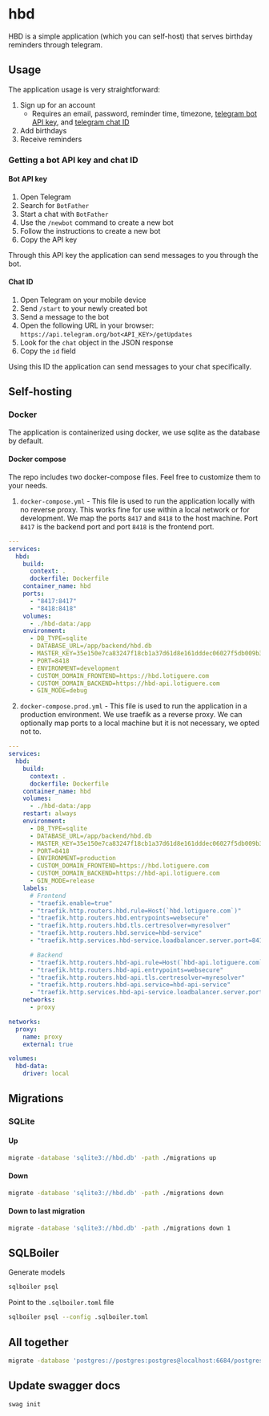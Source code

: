 # hbd

HBD is a simple application (which you can self-host) that serves birthday reminders through telegram.

## Usage

The application usage is very straightforward:

1. Sign up for an account
    + Requires an email, password, reminder time, timezone, [telegram bot API key](#bot-api-key), and [telegram chat ID](#chat-id)
2. Add birthdays
3. Receive reminders

### Getting a bot API key and chat ID

#### Bot API key

1. Open Telegram
2. Search for `BotFather`
3. Start a chat with `BotFather`
4. Use the `/newbot` command to create a new bot
5. Follow the instructions to create a new bot
6. Copy the API key

Through this API key the application can send messages to you through the bot.

#### Chat ID

1. Open Telegram on your mobile device
2. Send `/start` to your newly created bot
3. Send a message to the bot
4. Open the following URL in your browser: `https://api.telegram.org/bot<API_KEY>/getUpdates`
5. Look for the `chat` object in the JSON response
6. Copy the `id` field

Using this ID the application can send messages to your chat specifically.

## Self-hosting

### Docker

The application is containerized using docker, we use sqlite as the database by default.

#### Docker compose

The repo includes two docker-compose files. Feel free to customize them to your needs.

1. `docker-compose.yml` - This file is used to run the application locally with no reverse proxy. This works fine for use within a local network or for development. We map the ports `8417` and `8418` to the host machine. Port `8417` is the backend port and port `8418` is the frontend port. 

```yaml
---
services:
  hbd:
    build:
      context: .
      dockerfile: Dockerfile
    container_name: hbd
    ports:
      - "8417:8417"
      - "8418:8418"
    volumes:
      - ./hbd-data:/app
    environment:
      - DB_TYPE=sqlite
      - DATABASE_URL=/app/backend/hbd.db
      - MASTER_KEY=35e150e7ca83247f18cb1a37d61d8e161dddec06027f5db009b34da48c25f1b5
      - PORT=8418
      - ENVIRONMENT=development
      - CUSTOM_DOMAIN_FRONTEND=https://hbd.lotiguere.com
      - CUSTOM_DOMAIN_BACKEND=https://hbd-api.lotiguere.com
      - GIN_MODE=debug
```
2. `docker-compose.prod.yml` - This file is used to run the application in a production environment. We use traefik as a reverse proxy. We can optionally map ports to a local machine but it is not necessary, we opted not to.


```yaml
---
services:
  hbd:
    build:
      context: .
      dockerfile: Dockerfile
    container_name: hbd
    volumes:
      - ./hbd-data:/app
    restart: always
    environment:
      - DB_TYPE=sqlite
      - DATABASE_URL=/app/backend/hbd.db
      - MASTER_KEY=35e150e7ca83247f18cb1a37d61d8e161dddec06027f5db009b34da48c25f1b5
      - PORT=8418
      - ENVIRONMENT=production
      - CUSTOM_DOMAIN_FRONTEND=https://hbd.lotiguere.com
      - CUSTOM_DOMAIN_BACKEND=https://hbd-api.lotiguere.com
      - GIN_MODE=release
    labels:
      # Frontend
      - "traefik.enable=true"
      - "traefik.http.routers.hbd.rule=Host(`hbd.lotiguere.com`)"
      - "traefik.http.routers.hbd.entrypoints=websecure"
      - "traefik.http.routers.hbd.tls.certresolver=myresolver"
      - "traefik.http.routers.hbd.service=hbd-service"
      - "traefik.http.services.hbd-service.loadbalancer.server.port=8418"

      # Backend
      - "traefik.http.routers.hbd-api.rule=Host(`hbd-api.lotiguere.com`)"
      - "traefik.http.routers.hbd-api.entrypoints=websecure"
      - "traefik.http.routers.hbd-api.tls.certresolver=myresolver"
      - "traefik.http.routers.hbd-api.service=hbd-api-service"
      - "traefik.http.services.hbd-api-service.loadbalancer.server.port=8417"
    networks:
      - proxy

networks:
  proxy:
    name: proxy
    external: true

volumes:
  hbd-data:
    driver: local
```

## Migrations

### SQLite

#### Up

```bash
migrate -database 'sqlite3://hbd.db' -path ./migrations up
```

#### Down

```bash
migrate -database 'sqlite3://hbd.db' -path ./migrations down
```

#### Down to last migration

```bash
migrate -database 'sqlite3://hbd.db' -path ./migrations down 1
```



## SQLBoiler

Generate models

```bash
sqlboiler psql
```

Point to the `.sqlboiler.toml` file

```bash
sqlboiler psql --config .sqlboiler.toml
```

## All together

```bash
migrate -database 'postgres://postgres:postgres@localhost:6684/postgres?sslmode=disable' -path ./migrations down && migrate -database 'postgres://postgres:postgres@localhost:6684/postgres?sslmode=disable' -path ./migrations up && sqlboiler psql --config .sqlboiler.toml && air
```

## Update swagger docs

```bash
swag init
```
